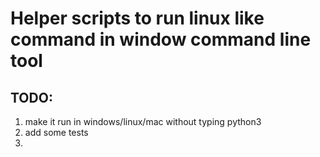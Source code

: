 # Helper scripts to run linux like command in window command line tool

## TODO:
1. make it run in windows/linux/mac without typing python3
2. add some tests
3. 
